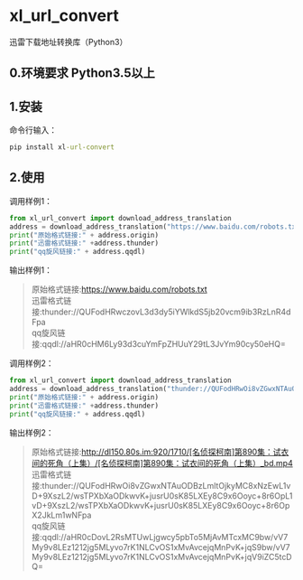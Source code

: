 # xl_url_convert
迅雷下载地址转换库（Python3）
## 0.环境要求 Python3.5以上
## 1.安装
命令行输入：
```cmd
pip install xl-url-convert
```
## 2.使用
调用样例1：
```python
from xl_url_convert import download_address_translation
address = download_address_translation("https://www.baidu.com/robots.txt")
print("原始格式链接:" + address.origin)
print("迅雷格式链接:" +address.thunder)
print("qq旋风链接:" + address.qqdl)
```
输出样例1：
> 原始格式链接:https://www.baidu.com/robots.txt<br>
> 迅雷格式链接:thunder://QUFodHRwczovL3d3dy5iYWlkdS5jb20vcm9ib3RzLnR4dFpa<br>
> qq旋风链接:qqdl://aHR0cHM6Ly93d3cuYmFpZHUuY29tL3JvYm90cy50eHQ=

调用样例2：
```python
from xl_url_convert import download_address_translation
address = download_address_translation("thunder://QUFodHRwOi8vZGwxNTAuODBzLmltOjkyMC8xNzEwL1vlkI3kvqbmjqLmn6/ljZdd56ysODkw6ZuG77ya6K+V6KGj6Ze055qE5q276KeS77yI5LiK6ZuG77yJL1vlkI3kvqbmjqLmn6/ljZdd56ysODkw6ZuG77ya6K+V6KGj6Ze055qE5q276KeS77yI5LiK6ZuG77yJX2JkLm1wNFpa")
print("原始格式链接:" + address.origin)
print("迅雷格式链接:" +address.thunder)
print("qq旋风链接:" + address.qqdl)
```

输出样例2：
> 原始格式链接:http://dl150.80s.im:920/1710/[名侦探柯南]第890集：试衣间的死角（上集）/[名侦探柯南]第890集：试衣间的死角（上集）_bd.mp4<br>
> 迅雷格式链接:thunder://QUFodHRwOi8vZGwxNTAuODBzLmltOjkyMC8xNzEwL1vD+9XszL2/wsTPXbXaODkwvK+jusrU0sK85LXEy8C9x6Ooyc+8r6OpL1vD+9XszL2/wsTPXbXaODkwvK+jusrU0sK85LXEy8C9x6Ooyc+8r6OpX2JkLm1wNFpa<br>
> qq旋风链接:qqdl://aHR0cDovL2RsMTUwLjgwcy5pbTo5MjAvMTcxMC9bw/vV7My9v8LEz1212jg5MLyvo7rK1NLCvOS1xMvAvcejqMnPvK+jqS9bw/vV7My9v8LEz1212jg5MLyvo7rK1NLCvOS1xMvAvcejqMnPvK+jqV9iZC5tcDQ=
